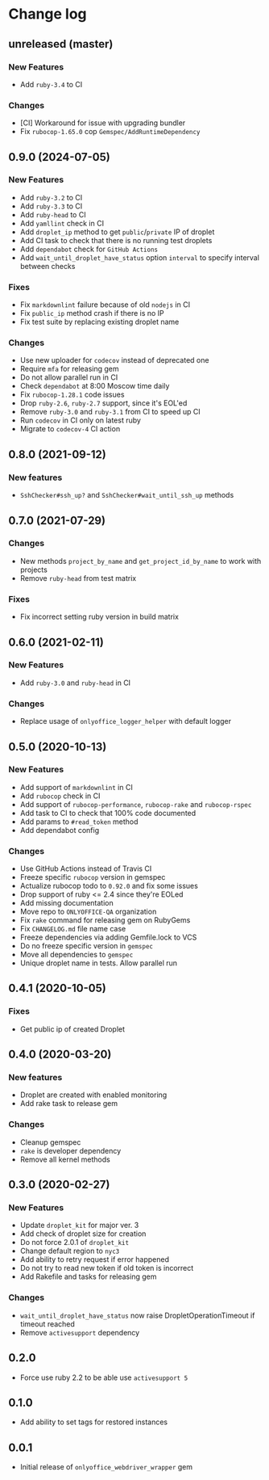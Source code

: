 # Change log

## unreleased (master)

### New Features

* Add `ruby-3.4` to CI

### Changes

* [CI] Workaround for issue with upgrading bundler
* Fix `rubocop-1.65.0` cop `Gemspec/AddRuntimeDependency`

## 0.9.0 (2024-07-05)

### New Features

* Add `ruby-3.2` to CI
* Add `ruby-3.3` to CI
* Add `ruby-head` to CI
* Add `yamllint` check in CI
* Add `droplet_ip` method to get `public`/`private` IP of droplet
* Add CI task to check that there is no running test droplets
* Add `dependabot` check for `GitHub Actions`
* Add `wait_until_droplet_have_status` option `interval`
  to specify interval between checks

### Fixes

* Fix `markdownlint` failure because of old `nodejs` in CI
* Fix `public_ip` method crash if there is no IP
* Fix test suite by replacing existing droplet name

### Changes

* Use new uploader for `codecov` instead of deprecated one
* Require `mfa` for releasing gem
* Do not allow parallel run in CI
* Check `dependabot` at 8:00 Moscow time daily
* Fix `rubocop-1.28.1` code issues
* Drop `ruby-2.6`, `ruby-2.7` support, since it's EOL'ed
* Remove `ruby-3.0` and `ruby-3.1` from CI to speed up CI
* Run `codecov` in CI only on latest ruby
* Migrate to `codecov-4` CI action

## 0.8.0 (2021-09-12)

### New features

* `SshChecker#ssh_up?` and `SshChecker#wait_until_ssh_up` methods

## 0.7.0 (2021-07-29)

### Changes

* New methods `project_by_name` and `get_project_id_by_name` to work with projects
* Remove `ruby-head` from test matrix

### Fixes

* Fix incorrect setting ruby version in build matrix

## 0.6.0 (2021-02-11)

### New Features

* Add `ruby-3.0` and `ruby-head` in CI

### Changes

* Replace usage of `onlyoffice_logger_helper` with default logger

## 0.5.0 (2020-10-13)

### New Features

* Add support of `markdownlint` in CI
* Add `rubocop` check in CI
* Add support of `rubocop-performance`, `rubocop-rake` and `rubocop-rspec`
* Add task to CI to check that 100% code documented
* Add params to `#read_token` method
* Add dependabot config

### Changes

* Use GitHub Actions instead of Travis CI
* Freeze specific `rubocop` version in gemspec
* Actualize rubocop todo to `0.92.0` and fix some issues
* Drop support of ruby <= 2.4 since they're EOLed
* Add missing documentation
* Move repo to `ONLYOFFICE-QA` organization
* Fix `rake` command for releasing gem on RubyGems
* Fix `CHANGELOG.md` file name case
* Freeze dependencies via adding Gemfile.lock to VCS
* Do no freeze specific version in `gemspec`
* Move all dependencies to `gemspec`
* Unique droplet name in tests. Allow parallel run

## 0.4.1 (2020-10-05)

### Fixes

* Get public ip of created Droplet

## 0.4.0 (2020-03-20)

### New features

* Droplet are created with enabled monitoring
* Add rake task to release gem

### Changes

* Cleanup gemspec
* `rake` is developer dependency
* Remove all kernel methods

## 0.3.0 (2020-02-27)

### New Features

* Update `droplet_kit` for major ver. 3
* Add check of droplet size for creation
* Do not force 2.0.1 of `droplet_kit`
* Change default region to `nyc3`
* Add ability to retry request if error happened
* Do not try to read new token if old token is incorrect
* Add Rakefile and tasks for releasing gem

### Changes

* `wait_until_droplet_have_status` now raise DropletOperationTimeout if timeout reached
* Remove `activesupport` dependency

## 0.2.0

* Force use ruby 2.2 to be able use `activesupport 5`

## 0.1.0

* Add ability to set tags for restored instances

## 0.0.1

* Initial release of `onlyoffice_webdriver_wrapper` gem
